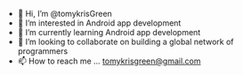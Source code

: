 - 👋 Hi, I’m @tomykrisGreen
- 👀 I’m interested in Android app development
- 🌱 I’m currently learning Android app development
- 💞️ I’m looking to collaborate on building a global network of programmers
- 📫 How to reach me ...
tomykrisgreen@gmail.com
<!---
tomykrisGreen/tomykrisGreen is a ✨ special ✨ repository because its `README.md` (this file) appears on your GitHub profile.
You can click the Preview link to take a look at your changes.
--->
